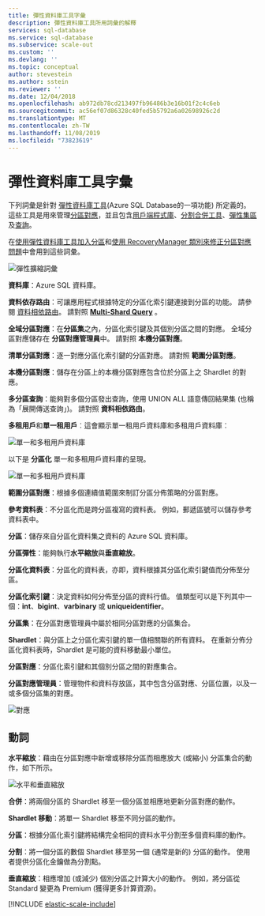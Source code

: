 ```yaml
---
title: 彈性資料庫工具字彙
description: 彈性資料庫工具所用詞彙的解釋
services: sql-database
ms.service: sql-database
ms.subservice: scale-out
ms.custom: ''
ms.devlang: ''
ms.topic: conceptual
author: stevestein
ms.author: sstein
ms.reviewer: ''
ms.date: 12/04/2018
ms.openlocfilehash: ab972db78cd213497fb96486b3e16b01f2c4c6eb
ms.sourcegitcommit: ac56ef07d86328c40fed5b5792a6a02698926c2d
ms.translationtype: MT
ms.contentlocale: zh-TW
ms.lasthandoff: 11/08/2019
ms.locfileid: "73823619"
---
```

# <a name="elastic-database-tools-glossary"></a>彈性資料庫工具字彙

下列詞彙是針對 [彈性資料庫工具](sql-database-elastic-scale-introduction.md)(Azure SQL Database的一項功能) 所定義的。 這些工具是用來管理[分區對應](sql-database-elastic-scale-shard-map-management.md)，並且包含[用戶端程式庫](sql-database-elastic-database-client-library.md)、[分割合併工具](sql-database-elastic-scale-overview-split-and-merge.md)、[彈性集區](sql-database-elastic-pool.md)及[查詢](sql-database-elastic-query-overview.md)。 

在[使用彈性資料庫工具加入分區](sql-database-elastic-scale-add-a-shard.md)和[使用 RecoveryManager 類別來修正分區對應問題](sql-database-elastic-database-recovery-manager.md)中會用到這些詞彙。

![彈性擴縮詞彙][1]

**資料庫**：Azure SQL 資料庫。 

**資料依存路由**：可讓應用程式根據特定的分區化索引鍵連接到分區的功能。 請參閱 [資料相依路由](sql-database-elastic-scale-data-dependent-routing.md)。 請對照 **[Multi-Shard Query](sql-database-elastic-scale-multishard-querying.md)** 。

**全域分區對應**：在**分區集**之內，分區化索引鍵及其個別分區之間的對應。 全域分區對應儲存在 **分區對應管理員**中。 請對照 **本機分區對應**。

**清單分區對應**：逐一對應分區化索引鍵的分區對應。 請對照 **範圍分區對應**。   

**本機分區對應**：儲存在分區上的本機分區對應包含位於分區上之 Shardlet 的對應。

**多分區查詢**：能夠對多個分區發出查詢，使用 UNION ALL 語意傳回結果集 (也稱為「展開傳送查詢」)。 請對照 **資料相依路由**。

**多租用戶**和**單一租用戶**︰這會顯示單一租用戶資料庫和多租用戶資料庫︰

![單一和多租用戶資料庫](./media/sql-database-elastic-scale-glossary/multi-single-simple.png)

以下是 **分區化** 單一和多租用戶資料庫的呈現。 

![單一和多租用戶資料庫](./media/sql-database-elastic-scale-glossary/shards-single-multi.png)

**範圍分區對應**：根據多個連續值範圍來制訂分區分佈策略的分區對應。 

**參考資料表**：不分區化而是跨分區複寫的資料表。 例如，郵遞區號可以儲存參考資料表中。 

**分區**：儲存來自分區化資料集之資料的 Azure SQL 資料庫。 

**分區彈性**：能夠執行**水平縮放**與**垂直縮放**。

**分區化資料表**：分區化的資料表，亦即，資料根據其分區化索引鍵值而分佈至分區。 

**分區化索引鍵**：決定資料如何分佈至分區的資料行值。 值類型可以是下列其中一個：**int**、**bigint**、**varbinary** 或 **uniqueidentifier**。 

**分區集**：在分區對應管理員中屬於相同分區對應的分區集合。  

**Shardlet**：與分區上之分區化索引鍵的單一值相關聯的所有資料。 在重新分佈分區化資料表時，Shardlet 是可能的資料移動最小單位。 

**分區對應**：分區化索引鍵和其個別分區之間的對應集合。

**分區對應管理員**：管理物件和資料存放區，其中包含分區對應、分區位置，以及一或多個分區集的對應。

![對應][2]

## <a name="verbs"></a>動詞
**水平縮放**：藉由在分區對應中新增或移除分區而相應放大 (或縮小) 分區集合的動作，如下所示。

![水平和垂直縮放][3]

**合併**：將兩個分區的 Shardlet 移至一個分區並相應地更新分區對應的動作。

**Shardlet 移動**：將單一 Shardlet 移至不同分區的動作。 

**分區**：根據分區化索引鍵將結構完全相同的資料水平分割至多個資料庫的動作。

**分割**：將一個分區的數個 Shardlet 移至另一個 (通常是新的) 分區的動作。 使用者提供分區化金鑰做為分割點。

**垂直縮放**：相應增加 (或減少) 個別分區之計算大小的動作。 例如，將分區從 Standard 變更為 Premium (獲得更多計算資源)。 

[!INCLUDE [elastic-scale-include](../../includes/elastic-scale-include.md)]

<!--Image references-->
[1]: ./media/sql-database-elastic-scale-glossary/glossary.png
[2]: ./media/sql-database-elastic-scale-glossary/mappings.png
[3]: ./media/sql-database-elastic-scale-glossary/h_versus_vert.png

